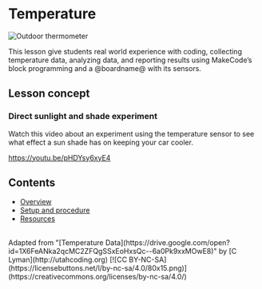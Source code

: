 # Temperature

![Outdoor thermometer](/static/courses/ucp-science/temperature/heat-of-day.jpg)

This lesson give students real world experience with coding, collecting temperature data, analyzing data, and reporting results using MakeCode’s block programming and a @boardname@ with its sensors.

## Lesson concept

### Direct sunlight and shade experiment

Watch this video about an experiment using the temperature sensor to see what effect
a sun shade has on keeping your car cooler.

https://youtu.be/pHDYsy6xyE4

## Contents

* [Overview](/courses/ucp-science/temperature/overview)
* [Setup and procedure](/courses/ucp-science/temperature/setup-procedure)
* [Resources](/courses/ucp-science/temperature/resources)

<br/>
Adapted from "[Temperature Data](https://drive.google.com/open?id=1X6FeANka2qcMC2ZFQgSSxEoHxsQc--6a0Pk9xxMOwE8)" by [C Lyman](http://utahcoding.org) [![CC BY-NC-SA](https://licensebuttons.net/l/by-nc-sa/4.0/80x15.png)](https://creativecommons.org/licenses/by-nc-sa/4.0/)
